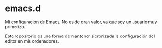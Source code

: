 # emacs.d
Mi configuración de Emacs. No es de gran valor, ya que soy un usuario muy primerizo. 

Este repositorio es una forma de mantener sicronizada la configuración del editor en mis ordenadores.
